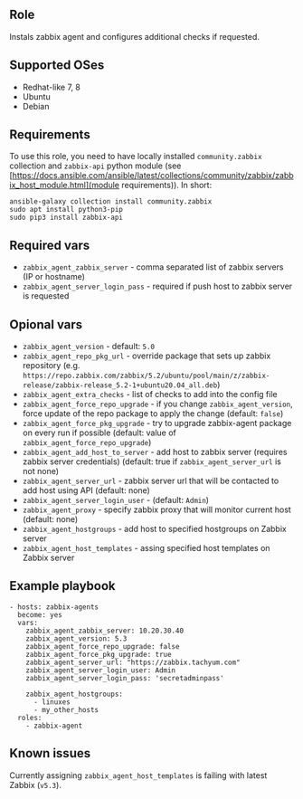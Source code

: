 
## Role
Instals zabbix agent and configures additional checks if requested.

## Supported OSes
- Redhat-like 7, 8
- Ubuntu
- Debian

## Requirements
To use this role, you need to have locally installed `community.zabbix` collection and `zabbix-api` python module (see [https://docs.ansible.com/ansible/latest/collections/community/zabbix/zabbix_host_module.html](module requirements)). In short:
```
ansible-galaxy collection install community.zabbix
sudo apt install python3-pip
sudo pip3 install zabbix-api
```

## Required vars
- `zabbix_agent_zabbix_server` - comma separated list of zabbix servers (IP or hostname)
- `zabbix_agent_server_login_pass` - required if push host to zabbix server is requested

## Opional vars
- `zabbix_agent_version` - default: `5.0`
- `zabbix_agent_repo_pkg_url` - override package that sets up zabbix repository (e.g. `https://repo.zabbix.com/zabbix/5.2/ubuntu/pool/main/z/zabbix-release/zabbix-release_5.2-1+ubuntu20.04_all.deb`)
- `zabbix_agent_extra_checks` - list of checks to add into the config file
- `zabbix_agent_force_repo_upgrade` - if you change `zabbix_agent_version`, force update of the repo package to apply the change (default: `false`)
- `zabbix_agent_force_pkg_upgrade` - try to upgrade zabbix-agent package on every run if possible (default: value of `zabbix_agent_force_repo_upgrade`)
- `zabbix_agent_add_host_to_server` - add host to zabbix server (requires zabbix server credentials) (default: true if `zabbix_agent_server_url` is not none)
- `zabbix_agent_server_url` - zabbix server url that will be contacted to add host using API (default: none)
- `zabbix_agent_server_login_user` - (default: `Admin`)
- `zabbix_agent_proxy` - specify zabbix proxy that will monitor current host (default: none)
- `zabbix_agent_hostgroups` - add host to specified hostgroups on Zabbix server
- `zabbix_agent_host_templates` - assing specified host templates on Zabbix server

## Example playbook
```
- hosts: zabbix-agents
  become: yes
  vars:
    zabbix_agent_zabbix_server: 10.20.30.40
    zabbix_agent_version: 5.3
    zabbix_agent_force_repo_upgrade: false
    zabbix_agent_force_pkg_upgrade: true
    zabbix_agent_server_url: "https://zabbix.tachyum.com"
    zabbix_agent_server_login_user: Admin
    zabbix_agent_server_login_pass: 'secretadminpass'

    zabbix_agent_hostgroups:
      - linuxes
      - my_other_hosts
  roles:
    - zabbix-agent
```

## Known issues

Currently assigning `zabbix_agent_host_templates` is failing with latest Zabbix (`v5.3`).

